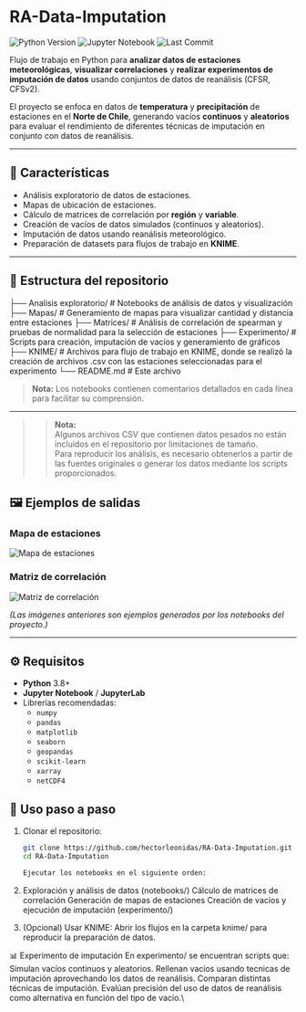 # RA-Data-Imputation

![Python Version](https://img.shields.io/badge/python-3.8%2B-blue)
![Jupyter Notebook](https://img.shields.io/badge/Jupyter-Notebook-orange)
![Last Commit](https://img.shields.io/github/last-commit/hectorleonidas/RA-Data-Imputation)

Flujo de trabajo en Python para **analizar datos de estaciones meteorológicas**, **visualizar correlaciones** y **realizar experimentos de imputación de datos** usando conjuntos de datos de reanálisis (CFSR, CFSv2).  

El proyecto se enfoca en datos de **temperatura** y **precipitación** de estaciones en el **Norte de Chile**, generando vacíos **continuos** y **aleatorios** para evaluar el rendimiento de diferentes técnicas de imputación en conjunto con datos de reanálisis.

---

## 📌 Características

- Análisis exploratorio de datos de estaciones.
- Mapas de ubicación de estaciones.
- Cálculo de matrices de correlación por **región** y **variable**.
- Creación de vacíos de datos simulados (continuos y aleatorios).
- Imputación de datos usando reanálisis meteorológico.
- Preparación de datasets para flujos de trabajo en **KNIME**.

---

## 📂 Estructura del repositorio
├── Analisis exploratorio/ # Notebooks de análisis de datos y visualización
├── Mapas/ # Generamiento de mapas para visualizar cantidad y distancia entre estaciones
├── Matrices/ # Análisis de correlación de spearman y pruebas de normalidad para la selección de estaciones
├── Experimento/ # Scripts para creación, imputación de vacíos y generamiento de gráficos
├── KNIME/ # Archivos para flujo de trabajo en KNIME, donde se realizó la creación de archivos .csv con las estaciones seleccionadas para el experimento
└── README.md # Este archivo


> **Nota:** Los notebooks contienen comentarios detallados en cada línea para facilitar su comprensión.

---

> > **Nota:**  
> Algunos archivos CSV que contienen datos pesados no están incluidos en el repositorio por limitaciones de tamaño.  
> Para reproducir los análisis, es necesario obtenerlos a partir de las fuentes originales o generar los datos mediante los scripts proporcionados.

## 🖼️ Ejemplos de salidas

### Mapa de estaciones
![Mapa de estaciones](results/ejemplo_mapa_estaciones.png)

### Matriz de correlación
![Matriz de correlación](results/ejemplo_matriz_correlacion.png)

*(Las imágenes anteriores son ejemplos generados por los notebooks del proyecto.)*

---

## ⚙️ Requisitos

- **Python** 3.8+
- **Jupyter Notebook** / **JupyterLab**
- Librerías recomendadas:
  - `numpy`
  - `pandas`
  - `matplotlib`
  - `seaborn`
  - `geopandas`
  - `scikit-learn`
  - `xarray`
  - `netCDF4`

## 🚀 Uso paso a paso

1. Clonar el repositorio:
   ```bash
   git clone https://github.com/hectorleonidas/RA-Data-Imputation.git
   cd RA-Data-Imputation

   Ejecutar los notebooks en el siguiente orden:

2. Exploración y análisis de datos (notebooks/)
    Cálculo de matrices de correlación
    Generación de mapas de estaciones
    Creación de vacíos y ejecución de imputación (experimento/)

3. (Opcional) Usar KNIME:
    Abrir los flujos en la carpeta knime/ para reproducir la preparación de datos.

📊 Experimento de imputación
En experimento/ se encuentran scripts que:
Simulan vacíos continuos y aleatorios.
Rellenan vacíos usando tecnicas de imputación aprovechando los datos de reanálisis.
Comparan distintas técnicas de imputación.
Evalúan precisión del uso de datos de reanálisis como alternativa en función del tipo de vacío.\
